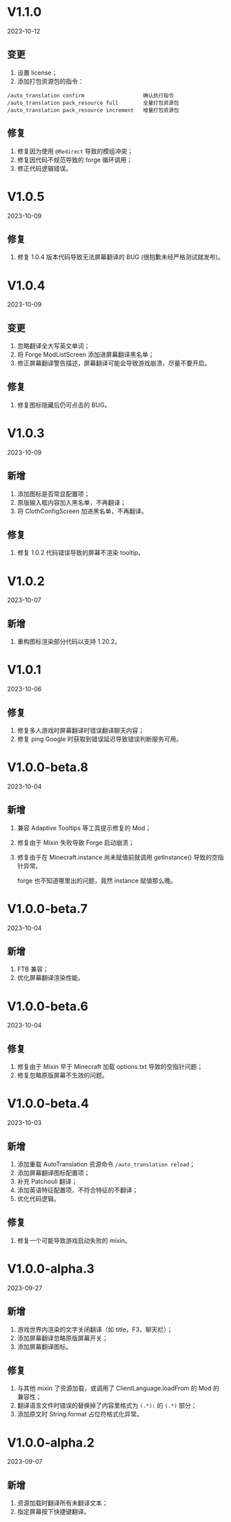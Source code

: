 # V1.1.0

2023-10-12

## 变更

1. 设置 license；
2. 添加打包资源包的指令：

```
/auto_translation confirm                   确认执行指令
/auto_translation pack_resource full        全量打包资源包
/auto_translation pack_resource increment   增量打包资源包
```

## 修复

1. 修复因为使用 `@Redirect` 导致的模组冲突；
2. 修复因代码不规范导致的 forge 循环调用；
3. 修正代码逻辑错误。

# V1.0.5

2023-10-09

## 修复

1. 修复 1.0.4 版本代码导致无法屏幕翻译的 BUG (很抱歉未经严格测试就发布)。

# V1.0.4

2023-10-09

## 变更

1. 忽略翻译全大写英文单词；
2. 将 Forge ModListScreen 添加进屏幕翻译黑名单；
3. 修正屏幕翻译警告描述，屏幕翻译可能会导致游戏崩溃，尽量不要开启。

## 修复

1. 修复图标隐藏后仍可点击的 BUG。

# V1.0.3

2023-10-09

## 新增

1. 添加图标是否常显配置项；
2. 原版输入框内容加入黑名单，不再翻译；
3. 将 ClothConfigScreen 加进黑名单，不再翻译。

## 修复

1. 修复 1.0.2 代码错误导致的屏幕不渲染 tooltip。

# V1.0.2

2023-10-07

## 新增

1. 重构图标渲染部分代码以支持 1.20.2。

# V1.0.1

2023-10-06

## 修复

1. 修复多人游戏时屏幕翻译时错误翻译聊天内容；
2. 修复 ping Google 时获取到错误延迟导致错误判断服务可用。

# V1.0.0-beta.8

2023-10-04

## 新增

1. 兼容 Adaptive Tooltips 等工具提示修复的 Mod；
2. 修复由于 Mixin 失败导致 Forge 启动崩溃；
3. 修复由于在 Minecraft.instance 尚未赋值前就调用 getInstance() 导致的空指针异常。

   forge 也不知道哪里出的问题，竟然 instance 赋值那么晚。

# V1.0.0-beta.7

2023-10-04

## 新增

1. FTB 兼容；
2. 优化屏幕翻译渲染性能。

# V1.0.0-beta.6

2023-10-04

## 修复

1. 修复由于 Mixin 早于 Minecraft 加载 options.txt 导致的空指针问题；
2. 修复忽略原版屏幕不生效的问题。

# V1.0.0-beta.4

2023-10-03

## 新增

1. 添加重载 AutoTranslation 资源命令 `/auto_translation reload`；
2. 添加屏幕翻译图标配置项；
3. 补充 Patchouli 翻译；
4. 添加英语特征配置项，不符合特征的不翻译；
5. 优化代码逻辑。

## 修复

1. 修复一个可能导致游戏启动失败的 mixin。

# V1.0.0-alpha.3

2023-09-27

## 新增

1. 游戏世界内渲染的文字关闭翻译（如 title，F3，聊天栏）；
2. 添加屏幕翻译忽略原版屏幕开关；
3. 添加屏幕翻译图标。

## 修复

1. 与其他 mixin 了资源加载，或调用了 ClientLanguage.loadFrom 的 Mod 的兼容性；
2. 翻译语言文件时错误的替换掉了内容里格式为 `(.*):` 的 `(.*)` 部分；
3. 添加原文时 String.format 占位符格式化异常。

# V1.0.0-alpha.2

2023-09-07

## 新增

1. 资源加载时翻译所有未翻译文本；
2. 指定屏幕按下快捷键翻译。